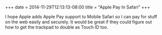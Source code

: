 +++
date = 2014-11-29T12:13:13-08:00
title = "Apple Pay In Safari"
+++

I hope Apple adds Apple Pay support to Mobile Safari so I can pay for stuff on the web easily and securely. It would be great if they could figure out how to get the trackpad to double as Touch ID too.
